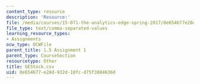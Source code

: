 ```yaml
---
content_type: resource
description: 'Resource:'
file: /media/courses/15-071-the-analytics-edge-spring-2017/0e654677e28d932d10fcd75f3884636d_GEStock.csv
file_type: text/comma-separated-values
learning_resource_types:
- Assignments
ocw_type: OCWFile
parent_title: 1.5 Assignment 1
parent_type: CourseSection
resourcetype: Other
title: GEStock.csv
uid: 0e654677-e28d-932d-10fc-d75f3884636d
---
```

